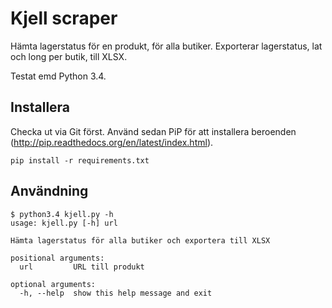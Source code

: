 
# Kjell scraper

Hämta lagerstatus för en produkt, för alla butiker. Exporterar lagerstatus, lat och long per butik, till XLSX.

Testat emd Python 3.4.


## Installera

Checka ut via Git först. Använd sedan PiP för att installera beroenden (http://pip.readthedocs.org/en/latest/index.html).

    pip install -r requirements.txt


## Användning

    $ python3.4 kjell.py -h
    usage: kjell.py [-h] url

    Hämta lagerstatus för alla butiker och exportera till XLSX

    positional arguments:
      url         URL till produkt

    optional arguments:
      -h, --help  show this help message and exit
